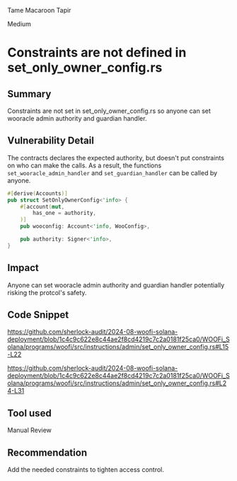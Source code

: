 Tame Macaroon Tapir

Medium

# Constraints are not defined in set_only_owner_config.rs



## Summary

Constraints are not set in set_only_owner_config.rs so anyone can set wooracle admin authority and guardian handler.

## Vulnerability Detail

The contracts declares the expected authority, but doesn't put constraints on who can make the calls. As a result, the functions `set_wooracle_admin_handler` and `set_guardian_handler` can be called by anyone.

```rs
#[derive(Accounts)]
pub struct SetOnlyOwnerConfig<'info> {
    #[account(mut,
        has_one = authority,
    )]
    pub wooconfig: Account<'info, WooConfig>,

    pub authority: Signer<'info>,
}
```
## Impact

Anyone can set wooracle admin authority and guardian handler potentially risking the protcol's safety.

## Code Snippet

https://github.com/sherlock-audit/2024-08-woofi-solana-deployment/blob/1c4c9c622e8c44ae2f8cd4219c7c2a0181f25ca0/WOOFi_Solana/programs/woofi/src/instructions/admin/set_only_owner_config.rs#L15-L22

https://github.com/sherlock-audit/2024-08-woofi-solana-deployment/blob/1c4c9c622e8c44ae2f8cd4219c7c2a0181f25ca0/WOOFi_Solana/programs/woofi/src/instructions/admin/set_only_owner_config.rs#L24-L31

## Tool used

Manual Review

## Recommendation

Add the needed constraints to tighten access control.